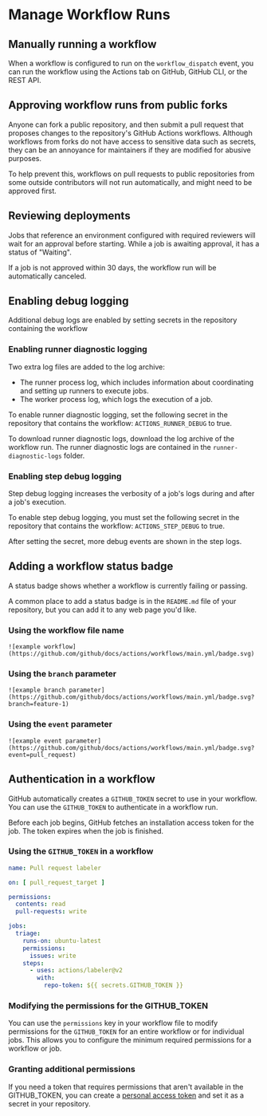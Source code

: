 # Manage Workflow Runs

## Manually running a workflow

When a workflow is configured to run on the `workflow_dispatch` event, you can run the workflow using the Actions tab on GitHub, GitHub CLI, or the REST API.


## Approving workflow runs from public forks

Anyone can fork a public repository, and then submit a pull request that proposes changes to the repository's GitHub Actions workflows. Although workflows from forks do not have access to sensitive data such as secrets, they can be an annoyance for maintainers if they are modified for abusive purposes.

To help prevent this, workflows on pull requests to public repositories from some outside contributors will not run automatically, and might need to be approved first.


## Reviewing deployments

Jobs that reference an environment configured with required reviewers will wait for an approval before starting. While a job is awaiting approval, it has a status of "Waiting".

If a job is not approved within 30 days, the workflow run will be automatically canceled.


## Enabling debug logging

Additional debug logs are enabled by setting secrets in the repository containing the workflow

### Enabling runner diagnostic logging

Two extra log files are added to the log archive:

- The runner process log, which includes information about coordinating and setting up runners to execute jobs.
- The worker process log, which logs the execution of a job.

To enable runner diagnostic logging, set the following secret in the repository that contains the workflow: `ACTIONS_RUNNER_DEBUG` to true.

To download runner diagnostic logs, download the log archive of the workflow run. The runner diagnostic logs are contained in the `runner-diagnostic-logs` folder.

### Enabling step debug logging

Step debug logging increases the verbosity of a job's logs during and after a job's execution.

To enable step debug logging, you must set the following secret in the repository that contains the workflow: `ACTIONS_STEP_DEBUG` to true.

After setting the secret, more debug events are shown in the step logs.


## Adding a workflow status badge

A status badge shows whether a workflow is currently failing or passing.

A common place to add a status badge is in the `README.md` file of your repository, but you can add it to any web page you'd like.

### Using the workflow file name

```
![example workflow](https://github.com/github/docs/actions/workflows/main.yml/badge.svg)
```

### Using the `branch` parameter

```
![example branch parameter](https://github.com/github/docs/actions/workflows/main.yml/badge.svg?branch=feature-1)
```

### Using the `event` parameter

```
![example event parameter](https://github.com/github/docs/actions/workflows/main.yml/badge.svg?event=pull_request)
```

## Authentication in a workflow

GitHub automatically creates a `GITHUB_TOKEN` secret to use in your workflow. You can use the `GITHUB_TOKEN` to authenticate in a workflow run.

Before each job begins, GitHub fetches an installation access token for the job. The token expires when the job is finished.

### Using the `GITHUB_TOKEN` in a workflow

```yml
name: Pull request labeler

on: [ pull_request_target ]

permissions:
  contents: read
  pull-requests: write

jobs:
  triage:
    runs-on: ubuntu-latest
    permissions:
      issues: write
    steps:
      - uses: actions/labeler@v2
        with:
          repo-token: ${{ secrets.GITHUB_TOKEN }}
```

### Modifying the permissions for the GITHUB_TOKEN

You can use the `permissions` key in your workflow file to modify permissions for the `GITHUB_TOKEN` for an entire workflow or for individual jobs. This allows you to configure the minimum required permissions for a workflow or job.


### Granting additional permissions

If you need a token that requires permissions that aren't available in the GITHUB_TOKEN, you can create a [personal access token](https://docs.github.com/en/github/authenticating-to-github/creating-a-personal-access-token) and set it as a secret in your repository.
